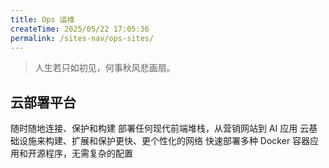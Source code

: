```yaml
---
title: Ops 运维
createTime: 2025/05/22 17:05:36
permalink: /sites-nav/ops-sites/
---
```


<!-- Ops 运维 -->

> 人生若只如初见，何事秋风悲画扇。

## 云部署平台

<CardGrid>
 <LinkCard
    title="Cloudflare"
    href="https://www.cloudflare.com/"
    icon="https://www.faviconextractor.com/favicon/www.cloudflare.com?larger=true" >
      随时随地连接、保护和构建
  </LinkCard>
  <LinkCard
    title="Netlify"
    href="https://www.netlify.com/"
    icon="https://www.faviconextractor.com/favicon/www.netlify.com?larger=true" >
      部署任何现代前端堆栈，从营销网站到 AI 应用
  </LinkCard>
  <LinkCard
    title="Vercel"
    href="https://vercel.com/"
    icon="https://www.faviconextractor.com/favicon/vercel.com?larger=true" >
      云基础设施来构建、扩展和保护更快、更个性化的网络
  </LinkCard>
  <LinkCard
    title="Claw Cloud Run"
    href="https://run.claw.cloud/"
    icon="https://www.faviconextractor.com/favicon/run.claw.cloud?larger=true" >
      快速部署多种 Docker 容器应用和开源程序，无需复杂的配置
  </LinkCard>
</CardGrid>

